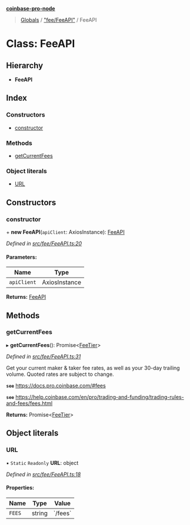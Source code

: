 **[coinbase-pro-node](../README.md)**

> [Globals](../globals.md) / ["fee/FeeAPI"](../modules/_fee_feeapi_.md) / FeeAPI

# Class: FeeAPI

## Hierarchy

- **FeeAPI**

## Index

### Constructors

- [constructor](_fee_feeapi_.feeapi.md#constructor)

### Methods

- [getCurrentFees](_fee_feeapi_.feeapi.md#getcurrentfees)

### Object literals

- [URL](_fee_feeapi_.feeapi.md#url)

## Constructors

### constructor

\+ **new FeeAPI**(`apiClient`: AxiosInstance): [FeeAPI](_fee_feeapi_.feeapi.md)

_Defined in [src/fee/FeeAPI.ts:20](https://github.com/bennyn/coinbase-pro-node/blob/7eff64a/src/fee/FeeAPI.ts#L20)_

#### Parameters:

| Name        | Type          |
| ----------- | ------------- |
| `apiClient` | AxiosInstance |

**Returns:** [FeeAPI](_fee_feeapi_.feeapi.md)

## Methods

### getCurrentFees

▸ **getCurrentFees**(): Promise\<[FeeTier](../interfaces/_fee_feeapi_.feetier.md)>

_Defined in [src/fee/FeeAPI.ts:31](https://github.com/bennyn/coinbase-pro-node/blob/7eff64a/src/fee/FeeAPI.ts#L31)_

Get your current maker & taker fee rates, as well as your 30-day trailing volume. Quoted rates are subject to change.

**`see`** https://docs.pro.coinbase.com/#fees

**`see`** https://help.coinbase.com/en/pro/trading-and-funding/trading-rules-and-fees/fees.html

**Returns:** Promise\<[FeeTier](../interfaces/_fee_feeapi_.feetier.md)>

## Object literals

### URL

▪ `Static` `Readonly` **URL**: object

_Defined in [src/fee/FeeAPI.ts:18](https://github.com/bennyn/coinbase-pro-node/blob/7eff64a/src/fee/FeeAPI.ts#L18)_

#### Properties:

| Name   | Type   | Value     |
| ------ | ------ | --------- |
| `FEES` | string | \`/fees\` |
